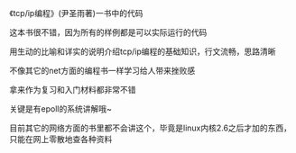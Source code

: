 《tcp/ip编程》(尹圣雨著)一书中的代码

这本书很不错，因为所有的样例都是可以实际运行的代码

用生动的比喻和详实的说明介绍tcp/ip编程的基础知识，行文流畅，思路清晰

不像其它的net方面的编程书一样学习给人带来挫败感

拿来作为复习和入门材料都非常不错

关键是有epoll的系统讲解哦~

目前其它的网络方面的书里都不会讲这个，毕竟是linux内核2.6之后才加的东西，只能在网上零散地查各种资料
